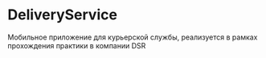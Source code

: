 # DeliveryService

Мобильное приложение для курьерской службы, реализуется в рамках прохождения практики в компании DSR

